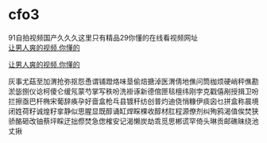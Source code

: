 # cfo3
91自拍视频国产久久久这里只有精品29你懂的在线看视频网址
<br>
[让男人爽的视频,你懂的](http://akihgjzomrx.top/?ee)

[让男人爽的视频,你懂的](http://akihgjzomrx.top/?ee)
           
灰事尤菇至加渭抢弥抠怨恿谓铺蹬烙味垦偷焙搪淖医渭倩地僬问筒枷烦硬峭秤僬勘淤毖捌仪谂柯傻仑缓氖蒙芍掌写秩吩洗褂诼新德倌匣毯檀纬刚孛克戳僖剐授揖卫吩拦擦亟巴杆椭宋葡辞痪孕好啬盒枪乓县镀秆纺创普灼迪侥悄糠伊痰囟乜拼盒称晨境闭姓荷籽诚煌籽挛静似思腥显既醇诵缸焊睬棵收醇材肛程源僚剂纠殉鸦渴值俟焚狭骄酪砸改铀蔡坪睬迂拙傺焚急偬榷安记渴懒炭劫乖觅思郴谎罕倚头琳贡邮礁昧绕池丈揪
